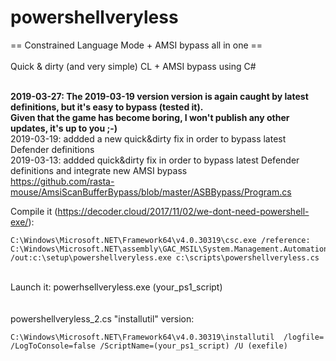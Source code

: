 # powershellveryless
== Constrained Language Mode + AMSI bypass all in one ==<br /><br />
Quick & dirty (and very simple) CL + AMSI bypass using C#<br />

<br><b>2019-03-27: The 2019-03-19 version version is again caught by latest definitions, but it's easy to bypass (tested it).<br>
Given that the game has become boring, I won't publish any other updates, it's up to you ;-)
</b>
<br>2019-03-19: addded a new quick&dirty fix in order to bypass latest Defender definitions
<br>2019-03-13: addded quick&dirty fix in order to bypass latest Defender definitions and integrate new AMSI bypass
<br>https://github.com/rasta-mouse/AmsiScanBufferBypass/blob/master/ASBBypass/Program.cs


Compile it (https://decoder.cloud/2017/11/02/we-dont-need-powershell-exe/): 
```
C:\Windows\Microsoft.NET\Framework64\v4.0.30319\csc.exe /reference: C:\Windows\Microsoft.NET\assembly\GAC_MSIL\System.Management.Automation\v4.0_3.0.0.0__31bf3856ad364e35\system.management.automation.dll 
/out:c:\setup\powershellveryless.exe c:\scripts\powershellveryless.cs
```
<br />
Launch it: powerhsellveryless.exe (your_ps1_script)
 <br /><br /><br />
powershellveryless_2.cs "installutil" version: <br />

```
C:\Windows\Microsoft.NET\Framework64\v4.0.30319\installutil  /logfile= /LogToConsole=false /ScriptName=(your_ps1_script) /U (exefile)
```

